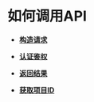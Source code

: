 # 如何调用API<a name="ZH-CN_TOPIC_0124306061"></a>

-   **[构造请求](构造请求.md)**  

-   **[认证鉴权](认证鉴权.md)**  

-   **[返回结果](返回结果.md)**  

-   **[获取项目ID](获取项目ID.md)**  


